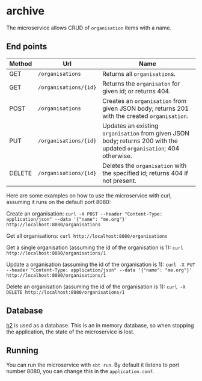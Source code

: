 # archive

The microservice allows CRUD of `organisation` items with a name.

## End points

Method | Url            | Name
------ | -------------- | -----------
GET    | `/organisations`      | Returns all `organisation`s.
GET    | `/organisations/{id}` | Returns the `organisaton` for given id; or returns 404.
POST   | `/organisations`      | Creates an `organisation` from given JSON body; returns 201 with the created `organisation`.
PUT    | `/organisations/{id}` | Updates an existing `organisation` from given JSON body; returns 200 with the updated `organisation`; 404 otherwise.
DELETE | `/organisations/{id}` | Deletes the `organisation` with the specified id; returns 404 if not present.

Here are some examples on how to use the microservice with curl, assuming it runs on the default port 8080:

Create an organisation:
```curl -X POST --header "Content-Type: application/json" --data '{"name": "me.org"}' http://localhost:8080/organisations```

Get all organisations:
```curl http://localhost:8080/organisations```

Get a single organisation (assuming the id of the organisation is 1):
```curl http://localhost:8080/organisations/1```

Update a organisation (assuming the id of the organisation is 1):
```curl -X PUT --header "Content-Type: application/json" --data '{"name": "me.org"}' http://localhost:8080/organisations/1```

Delete an organisation (assuming the id of the organisation is 1):
```curl -X DELETE http://localhost:8080/organisations/1```

## Database
[h2](http://www.h2database.com/) is used as a database. This is an in memory database, so when stopping the application, the state of the microservice is lost.

## Running
You can run the microservice with `sbt run`. By default it listens to port number 8080, you can change this in the `application.conf`.

